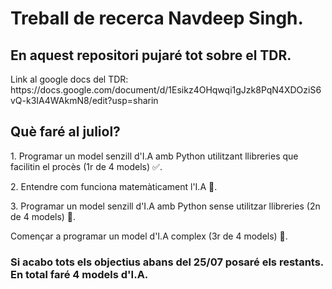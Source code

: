 # Treball de recerca Navdeep Singh.

<h2>
  En aquest repositori pujaré tot sobre el TDR.
</h2>
<p>
  Link al google docs del TDR: https://docs.google.com/document/d/1Esikz4OHqwqi1gJzk8PqN4XDOziS6vQ-k3IA4WAkmN8/edit?usp=sharin
</p>
<h2>
  Què faré al juliol?
</h2>

<p>
  1. Programar un model senzill d'I.A amb Python utilitzant llibreries que facilitin el procès (1r de 4 models) ✅.
</p>
<p>
  2. Entendre com funciona matemàticament l'I.A 🚧.
</p>
<p>
  3. Programar un model senzill d'I.A amb Python sense utilitzar llibreries (2n de 4 models) 🚧.
</p>
<p>
  Començar a programar un model d'I.A complex (3r de 4 models) 🚧.
</p>
<h3>
  Si acabo tots els objectius abans del 25/07 posaré els restants. En total faré 4 models d'I.A.
</h3>
